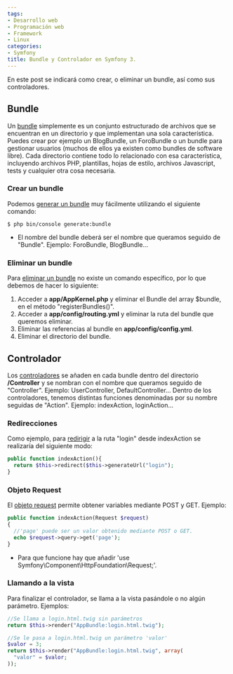 ```yaml
---
tags:
- Desarrollo web
- Programación web
- Framework
- Linux
categories:
- Symfony
title: Bundle y Controlador en Symfony 3.
---
```


En este post se indicará como crear, o eliminar un bundle, así como sus controladores.

## Bundle

Un [bundle](http://symfony.com/doc/current/bundles.html) simplemente es un conjunto estructurado de archivos que se encuentran en un directorio y que implementan una sola característica. Puedes crear por ejemplo un BlogBundle, un ForoBundle o un bundle para gestionar usuarios (muchos de ellos ya existen como bundles de software libre). Cada directorio contiene todo lo relacionado con esa característica, incluyendo archivos PHP, plantillas, hojas de estilo, archivos Javascript, tests y cualquier otra cosa necesaria.

### Crear un bundle

Podemos [generar un bundle](https://symfony.com/doc/current/bundles.html#creating-a-bundle) muy fácilmente utilizando el siguiente comando:

``` shell
$ php bin/console generate:bundle
```
* El nombre del bundle deberá ser el nombre que queramos seguido de "Bundle". Ejemplo: ForoBundle, BlogBundle...

### Eliminar un bundle

Para [eliminar un bundle](http://symfony.com/doc/current/bundles/remove.html) no existe un comando específico, por lo que debemos de hacer lo siguiente:

1. Acceder a **app/AppKernel.php** y eliminar el Bundle del array $bundle, en el método "registerBundles()".
2. Acceder a **app/config/routing.yml** y eliminar la ruta del bundle que queremos eliminar.
3. Eliminar las referencias al bundle en **app/config/config.yml**.
4. Eliminar el directorio del bundle.

## Controlador

Los [controladores](https://symfony.com/doc/current/controller.html) se añaden en cada bundle dentro del directorio **/Controller** y se nombran con el nombre que queramos seguido de "Controller". Ejemplo: UserController, DefaultController... Dentro de los controladores, tenemos distintas funciones denominadas por su nombre seguidas de "Action". Ejemplo: indexAction, loginAction...

### Redirecciones

Como ejemplo, para [redirigir](https://symfony.com/doc/current/controller.html#generating-urls) a la ruta "login" desde indexAction se realizaría del siguiente modo:

```php
public function indexAction(){
  return $this->redirect($this->generateUrl("login");
}
```

### Objeto Request

El [objeto request](https://symfony.com/doc/current/controller.html#the-request-object-as-a-controller-argument) permite obtener variables mediante POST y GET. Ejemplo:

```php
public function indexAction(Request $request)
{
  //'page' puede ser un valor obtenido mediante POST o GET.
  echo $request->query->get('page');
}
```

* Para que funcione hay que añadir 'use Symfony\Component\HttpFoundation\Request;'.

### Llamando a la vista

Para finalizar el controlador, se llama a la vista pasándole o no algún parámetro. Ejemplos:

``` php
//Se llama a login.html.twig sin parámetros
return $this->render("AppBundle:login.html.twig");

//Se le pasa a login.html.twig un parámetro 'valor'
$valor = 3;
return $this->render("AppBundle:login.html.twig", array(
  "valor" = $valor;
));
```


